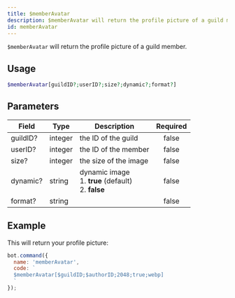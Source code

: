```yaml
---
title: $memberAvatar 
description: $memberAvatar will return the profile picture of a guild member.
id: memberAvatar
---
```


`$memberAvatar` will return the profile picture of a guild member.

## Usage

```php
$memberAvatar[guildID?;userID?;size?;dynamic?;format?]
```

## Parameters 


| Field    | Type    | Description                                            | Required |
| -------- | ------- | ------------------------------------------------------ | :------: |
| guildID? | integer | the ID of the guild                                    |    false    |
| userID?  | integer | the ID of the member                                   |    false    |
| size?    | integer | the size of the image                                  |    false    |
| dynamic? | string  | dynamic image <br /> 1. **true** (default) <br /> 2. **false** |    false    |
| format?  | string  |                                                        |    false    |


## Example

This will return your profile picture:

```javascript
bot.command({
  name: 'memberAvatar',
  code: `
  $memberAvatar[$guildID;$authorID;2048;true;webp]
  `
});
```
